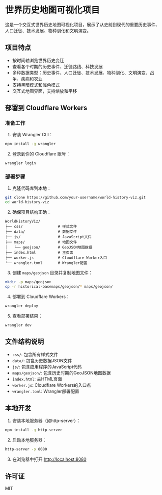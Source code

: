 # 世界历史地图可视化项目

这是一个交互式世界历史地图可视化项目，展示了从史前到现代的重要历史事件、人口迁徙、技术发展、物种驯化和文明演变。

## 项目特点

- 按时间轴浏览世界历史变迁
- 查看各个时期的历史事件、迁徙路线、科技发展
- 多种数据类型：历史事件、人口迁徙、技术发展、物种驯化、文明演变、战争、疾病和农业
- 支持黑暗模式和浅色模式
- 交互式地图界面，支持缩放和平移

## 部署到 Cloudflare Workers

### 准备工作

1. 安装 Wrangler CLI：

```bash
npm install -g wrangler
```

2. 登录到你的 Cloudflare 账号：

```bash
wrangler login
```

### 部署步骤

1. 克隆代码库到本地：

```bash
git clone https://github.com/your-username/world-history-viz.git
cd world-history-viz
```

2. 确保项目结构正确：

```
WorldHistoryViz/
├── css/                # 样式文件
├── data/               # 数据文件
├── js/                 # JavaScript文件
├── maps/               # 地图文件
│   └── geojson/        # GeoJSON地图数据
├── index.html          # 主页面
├── worker.js           # Cloudflare Worker入口
└── wrangler.toml       # Wrangler配置
```

3. 创建 `maps/geojson` 目录并复制地图文件：

```bash
mkdir -p maps/geojson
cp -r historical-basemaps/geojson/* maps/geojson/
```

4. 部署到 Cloudflare Workers：

```bash
wrangler deploy
```

5. 查看部署结果：

```bash
wrangler dev
```

## 文件结构说明

- `css/`: 包含所有样式文件
- `data/`: 包含历史数据JSON文件
- `js/`: 包含应用程序的JavaScript代码
- `maps/geojson/`: 包含历史时期的GeoJSON地图数据
- `index.html`: 主HTML页面
- `worker.js`: Cloudflare Workers的入口点
- `wrangler.toml`: Wrangler部署配置

## 本地开发

1. 安装本地服务器（如http-server）：

```bash
npm install -g http-server
```

2. 启动本地服务器：

```bash
http-server -p 8080
```

3. 在浏览器中打开 [http://localhost:8080](http://localhost:8080)

## 许可证

MIT 